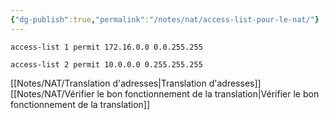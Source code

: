 ```yaml
---
{"dg-publish":true,"permalink":"/notes/nat/access-list-pour-le-nat/"}
---
```


```
access-list 1 permit 172.16.0.0 0.0.255.255

access-list 2 permit 10.0.0.0 0.255.255.255
```
[[Notes/NAT/Translation d'adresses\|Translation d'adresses]]
[[Notes/NAT/Vérifier le bon fonctionnement de la translation\|Vérifier le bon fonctionnement de la translation]]
